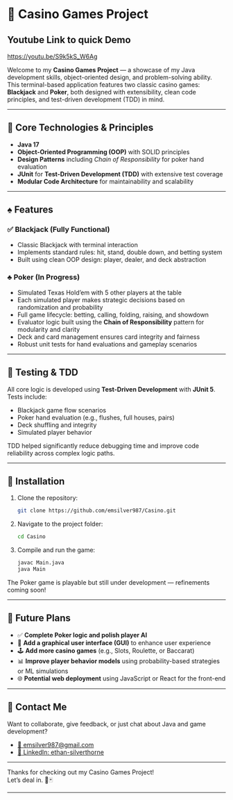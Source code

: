 

# 🎲 Casino Games Project

## Youtube Link to quick Demo
https://youtu.be/S9k5kS_W6Ag


Welcome to my **Casino Games Project** — a showcase of my Java development skills, object-oriented design, and problem-solving ability. This terminal-based application features two classic casino games: **Blackjack** and **Poker**, both designed with extensibility, clean code principles, and test-driven development (TDD) in mind.

---


## 🧠 Core Technologies & Principles

- **Java 17**
- **Object-Oriented Programming (OOP)** with SOLID principles
- **Design Patterns** including *Chain of Responsibility* for poker hand evaluation
- **JUnit** for **Test-Driven Development (TDD)** with extensive test coverage
- **Modular Code Architecture** for maintainability and scalability

---

## ♠️ Features

### ✅ **Blackjack (Fully Functional)**
- Classic Blackjack with terminal interaction
- Implements standard rules: hit, stand, double down, and betting system
- Built using clean OOP design: player, dealer, and deck abstraction

### ♣️ **Poker (In Progress)**
- Simulated Texas Hold’em with 5 other players at the table
- Each simulated player makes strategic decisions based on randomization and probability
- Full game lifecycle: betting, calling, folding, raising, and showdown
- Evaluator logic built using the **Chain of Responsibility** pattern for modularity and clarity
- Deck and card management ensures card integrity and fairness
- Robust unit tests for hand evaluations and gameplay scenarios

---

## 🧪 Testing & TDD

All core logic is developed using **Test-Driven Development** with **JUnit 5**.  
Tests include:
- Blackjack game flow scenarios
- Poker hand evaluation (e.g., flushes, full houses, pairs)
- Deck shuffling and integrity
- Simulated player behavior

TDD helped significantly reduce debugging time and improve code reliability across complex logic paths.

---

## 🚀 Installation

1. Clone the repository:
   ```bash
   git clone https://github.com/emsilver987/Casino.git
   ```

2. Navigate to the project folder:
   ```bash
   cd Casino
   ```

3. Compile and run the game:
   ```bash
   javac Main.java
   java Main
   ```

The Poker game is playable but still under development — refinements coming soon!

---

## 🌱 Future Plans

- ✅ **Complete Poker logic and polish player AI**
- 🎨 **Add a graphical user interface (GUI)** to enhance user experience
- 🕹️ **Add more casino games** (e.g., Slots, Roulette, or Baccarat)
- 📊 **Improve player behavior models** using probability-based strategies or ML simulations
- 🌐 **Potential web deployment** using JavaScript or React for the front-end

---

## 🤝 Contact Me

Want to collaborate, give feedback, or just chat about Java and game development?

- [📧 emsilver987@gmail.com](mailto:emsilver987@gmail.com)
- [🔗 LinkedIn: ethan-silverthorne](https://www.linkedin.com/in/ethan-silverthorne/)

---

Thanks for checking out my Casino Games Project!  
Let’s deal in. 🎰🃏

---
